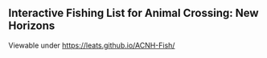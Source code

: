 ## Interactive Fishing List for Animal Crossing: New Horizons ##

Viewable under https://leats.github.io/ACNH-Fish/
